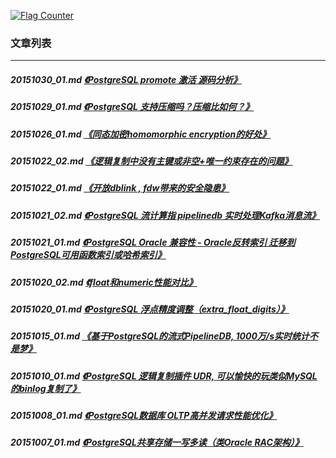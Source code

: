 <a rel="nofollow" href="http://info.flagcounter.com/h9V1"  ><img src="http://s03.flagcounter.com/count/h9V1/bg_FFFFFF/txt_000000/border_CCCCCC/columns_2/maxflags_12/viewers_0/labels_0/pageviews_0/flags_0/"  alt="Flag Counter"  border="0"  ></a>  
  
### 文章列表  
----  
##### 20151030_01.md   [《PostgreSQL promote 激活 源码分析》](20151030_01.md)  
##### 20151029_01.md   [《PostgreSQL 支持压缩吗？压缩比如何？》](20151029_01.md)  
##### 20151026_01.md   [《同态加密homomorphic encryption的好处》](20151026_01.md)  
##### 20151022_02.md   [《逻辑复制中没有主键或非空+唯一约束存在的问题》](20151022_02.md)  
##### 20151022_01.md   [《开放dblink , fdw带来的安全隐患》](20151022_01.md)  
##### 20151021_02.md   [《PostgreSQL 流计算指 pipelinedb 实时处理Kafka消息流》](20151021_02.md)  
##### 20151021_01.md   [《PostgreSQL Oracle 兼容性 - Oracle反转索引 迁移到PostgreSQL可用函数索引或哈希索引》](20151021_01.md)  
##### 20151020_02.md   [《float和numeric性能对比》](20151020_02.md)  
##### 20151020_01.md   [《PostgreSQL 浮点精度调整（extra_float_digits）》](20151020_01.md)  
##### 20151015_01.md   [《基于PostgreSQL的流式PipelineDB, 1000万/s实时统计不是梦》](20151015_01.md)  
##### 20151010_01.md   [《PostgreSQL 逻辑复制插件 UDR, 可以愉快的玩类似MySQL的binlog复制了》](20151010_01.md)  
##### 20151008_01.md   [《PostgreSQL数据库 OLTP高并发请求性能优化》](20151008_01.md)  
##### 20151007_01.md   [《PostgreSQL共享存储一写多读（类Oracle RAC架构）》](20151007_01.md)  
